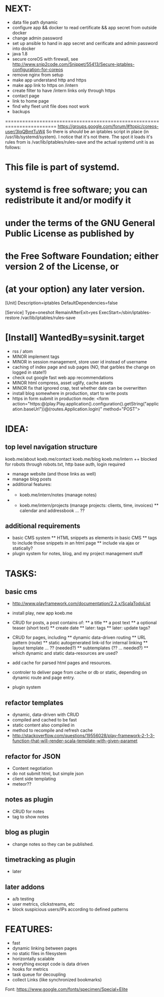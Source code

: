 NEXT:
====
* data file path dynamic
* configure app && docker to read certificate && app secret from outside docker
* change admin password
* set up ansible to hand in app secret and cerificate and admin password into docker
* java 1.8
* secure coreOS with firewall, see http://www.snip2code.com/Snippet/55413/Secure-iptables-configuration-for-coreos
* remove nginx from setup
* make app understand http and https
* make app link to https on /intern
* create filter to have  /intern links only through https
* contact page
* link to home page
* find why fleet unit file does noot work
* backups

========================================================================
https://groups.google.com/forum/#!topic/coreos-user/3IqQBmtTuW4
So there is _should_ be an iptables script in place (in /usr/lib/systemd/system).  I notice that it's not there.  The spot it loads it's rules from is /var/lib/iptables/rules-save and the actual systemd unit is as follows:


# This file is part of systemd.
#
# systemd is free software; you can redistribute it and/or modify it
# under the terms of the GNU General Public License as published by
# the Free Software Foundation; either version 2 of the License, or
# (at your option) any later version.

[Unit]
Description=iptables
DefaultDependencies=false

[Service]
Type=oneshot
RemainAfterExit=yes
ExecStart=/sbin/iptables-restore /var/lib/iptables/rules-save

[Install]
WantedBy=sysinit.target
========================================================================




* rss / atom
* MINOR implement tags 
* MINOR in session management, store user id instead of username
* caching of index page and sub pages (NO, that garbles the change on logged in state!!)
* check out google fast web app recommendations
* MINOR html compress, asset uglify, cache assets
* MINOR fix that ignored crap, test whether date can be overwritten
* install blog somewhere in production, start to write posts
* https in form submit in production mode:  <form action="https:@(play.Play.application().configuration().getString("application.baseUrl"))@(routes.Application.login)" method="POST">



IDEA:
=====
## top level navigation structure ##
koeb.me/about
koeb.me/contact
koeb.me/blog
koeb.me/intern
  ++ blocked for robots through robots.txt, http base auth, login required
  * manage website (and those links as well)
  * manage blog posts
  * additional features:
  * * koeb.me/intern/notes (manage notes)
  * * koeb.me/intern/projects (manage projects: clients, time, invoices)
  ** calendar and addressbook ... ??

## additional requirements ##
* basic CMS system
** HTML snippets as elements in basic CMS
** tags to include those snippets in an html page
** include via ajax or statically?
* plugin system for notes, blog, and my project management stuff


TASKS:
======
## basic cms ##
* http://www.playframework.com/documentation/2.2.x/ScalaTodoList
* install play, new app koeb.me
* CRUD for posts, a post contains of:
** a title
** a post text
** a optional teaser (short text)
** create date
** later: tags
** later: update tags?

* CRUD for pages, including 
** dynamic data-driven routing
** URL pattern (route)
** static autogenerated link-id for internal linking
** layout template ... ?? (needed?)
** subtemplates (?? ... needed?)
** which dynamic and static data-resources are used?
* add cache for parsed html pages and resources.
* controler to deliver page from cache or db or static, depending on dynamic route and page entry.
* plugin system

## refactor templates
* dynamic, data-driven with CRUD
* compiled and cached to be fast
* static content also compiled in
* method to recompile and refresh cache
* http://stackoverflow.com/questions/19556028/play-framework-2-1-3-function-that-will-render-scala-template-with-given-paramet

## refactor for JSON
* Content negotiation
* do not submit html, but simple json
* client side templating
* meteor??


## notes as plugin ##
* CRUD for notes
* tag to show notes

##  blog as plugin ##
* change notes so they can be published.

## timetracking as plugin ##
* later

## later addons ##
* a/b testing
* user metrics, clickstreams, etc
* block suspicious users/IPs according to defined patterns



FEATURES:
=========
* fast
* dynamic linking between pages
* no static files in filesystem
* horizontally scalable
* everything except code is data driven
* hooks for metrics
* task queue for decoupling
* collect Links (like synchronized bookmarks)




Font: https://www.google.com/fonts/specimen/Special+Elite
